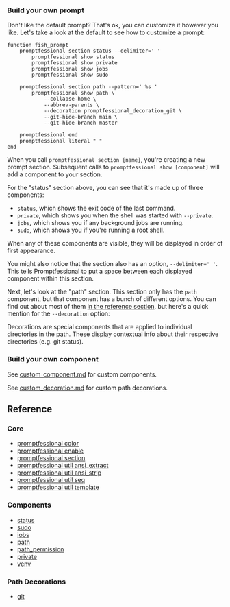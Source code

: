 
### Build your own prompt

Don't like the default prompt? That's ok, you can customize it however you like. Let's take a look at the default to see how to customize a prompt:

```fish
function fish_prompt
    promptfessional section status --delimiter=' '
        promptfessional show status
        promptfessional show private
        promptfessional show jobs
        promptfessional show sudo

    promptfessional section path --pattern=' %s '
        promptfessional show path \
        	--collapse-home \
        	--abbrev-parents \
        	--decoration promptfessional_decoration_git \
        	--git-hide-branch main \
        	--git-hide-branch master 

    promptfessional end
    promptfessional literal " "
end
```

When you call `promptfessional section [name]`, you're creating a new prompt section. Subsequent calls to `promptfessional show [component]` will add a component to your section.

For the "status" section above, you can see that it's made up of three components:
- `status`, which shows the exit code of the last command.
- `private`, which shows you when the shell was started with `--private`.
- `jobs`, which shows you if any background jobs are running.
- `sudo`, which shows you if you're running a root shell.

When any of these components are visible, they will be displayed in order of first appearance.

You might also notice that the section also has an option, `--delimiter=' '`. This tells Promptfessional to put a space between each displayed component within this section.

Next, let's look at the "path" section. This section only has the `path` component, but that component has a bunch of different options. You can find out about most of them [in the reference section](#reference), but here's a quick mention for the `--decoration` option:

Decorations are special components that are applied to individual directories in the path. These display contextual info about their respective directories (e.g. git status).

### Build your own component

See [custom_component.md](custom_component.md) for custom components.

See [custom_decoration.md](custom_decoration.md) for custom path decorations.



## Reference

### Core

- [promptfessional color](promptfessional_color.md)
- [promptfessional enable](promptfessional_enable.md)
- [promptfessional section](promptfessional_section.md)
- [promptfessional util ansi_extract](promptfessional_util_ansi_extract.md)
- [promptfessional util ansi_strip](promptfessional_util_ansi_strip.md)
- [promptfessional util seq](promptfessional_util_seq.md)
- [promptfessional util template](promptfessional_util_template.md)

### Components

- [status](component_status.md)
- [sudo](component_sudo.md)
- [jobs](component_jobs.md)
- [path](component_path.md)
- [path_permission](component_path_permission.md)
- [private](component_private.md)
- [venv](component_venv.md)

### Path Decorations

- [git](decoration_git.md)
